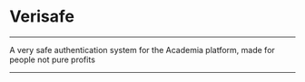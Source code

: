 # Verisafe
---

A very safe authentication system for the Academia platform,
made for people not pure profits

---
